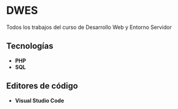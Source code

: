 # DWES 

Todos los trabajos del curso de Desarrollo Web y Entorno Servidor

## Tecnologías

* **PHP**
* **SQL**

## Editores de código

* **Visual Studio Code**
